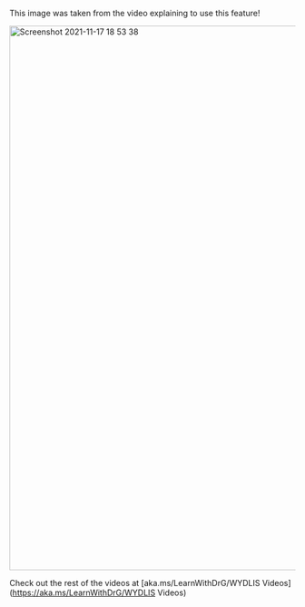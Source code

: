 This image was taken from the video explaining to use this feature!

<img width="960" alt="Screenshot 2021-11-17 18 53 38" src="https://user-images.githubusercontent.com/94290963/142209210-76988cd0-567b-4807-b381-600e74076c3c.png">

Check out the rest of the videos at [aka.ms/LearnWithDrG/WYDLIS Videos](https://aka.ms/LearnWithDrG/WYDLIS Videos)
